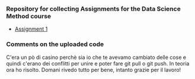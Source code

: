 ### Repository for collecting Assignments for the Data Science Method course
- [Assignment 1](https://tilburguniversity.instructure.com/courses/1876/assignments/14065)

### Comments on the uploaded code

C'era un pò di casino perchè sia io che te avevamo cambiato delle cose e quindi c'erano dei conflitti per unire e poter fare git pull o git push. In teoria ora ho risolto. Domani rivedo tutto per bene, intanto grazie per il lavoro!
